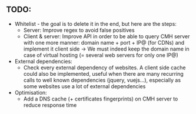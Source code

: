 ## TODO:

- Whitelist - the goal is to delete it in the end, but here are the steps:
  - Server: Improve regex to avoid false positives
  - Client & server: Improve API in order to be able to query CMH server with one more manner: domain name + port + IP@ (for CDNs) and implement it client side -> We must indeed keep the domain name in case of virtual hosting (= several web servers for only one IP@)
- External dependencies:
  - Check every external dependency of websites. A client side cache could also be implemented, useful when there are many recurring calls to well known dependencies (jquery, vuejs...), especially as some websites use a lot of external dependencies
- Optimisation:
  - Add a DNS cache (+ certificates fingerprints) on CMH server to reduce response time
